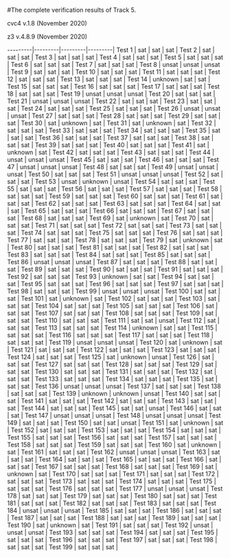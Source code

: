 #The complete verification results of Track 5. 

cvc4 v.1.8 (November 2020)

z3 v.4.8.9 (November 2020)


---------|---------|---------|---------|
Test 1   |   sat   |   sat   |   sat   |
Test 2   |   sat   |   sat   |   sat   |
Test 3   |   sat   |   sat   |   sat   |
Test 4   |   sat   |   sat   |   sat   |
Test 5   |   sat   |   sat   |   sat   |
Test 6   |   sat   |   sat   |   sat   |
Test 7   |   sat   |   sat   |   sat   |
Test 8   |  unsat  |  unsat  |  unsat  |
Test 9   |   sat   |   sat   |   sat   |
Test 10  |   sat   |   sat   |   sat   |
Test 11  |   sat   |   sat   |   sat   |
Test 12  |   sat   |   sat   |   sat   |
Test 13  |   sat   |   sat   |   sat   |
Test 14  | unknown |   sat   |   sat   |
Test 15  |   sat   |   sat   |   sat   |
Test 16  |   sat   |   sat   |   sat   |
Test 17  |   sat   |   sat   |   sat   |
Test 18  |   sat   |   sat   |   sat   |
Test 19  |  unsat  |  unsat  |  unsat  |
Test 20  |   sat   |   sat   |   sat   |
Test 21  |  unsat  |  unsat  |  unsat  |
Test 22  |   sat   |   sat   |   sat   |
Test 23  |   sat   |   sat   |   sat   |
Test 24  |   sat   |   sat   |   sat   |
Test 25  |   sat   |   sat   |   sat   |
Test 26  |  unsat  |  unsat  |  unsat  |
Test 27  |   sat   |   sat   |   sat   |
Test 28  |   sat   |   sat   |   sat   |
Test 29  |   sat   |   sat   |   sat   |
Test 30  |   sat   | unknown |   sat   |
Test 31  |   sat   | unknown |   sat   |
Test 32  |   sat   |   sat   |   sat   |
Test 33  |   sat   |   sat   |   sat   |
Test 34  |   sat   |   sat   |   sat   |
Test 35  |   sat   |   sat   |   sat   |
Test 36  |   sat   |   sat   |   sat   |
Test 37  |   sat   |   sat   |   sat   |
Test 38  |   sat   |   sat   |   sat   |
Test 39  |   sat   |   sat   |   sat   |
Test 40  |   sat   |   sat   |   sat   |
Test 41  |   sat   | unknown |   sat   |
Test 42  |   sat   |   sat   |   sat   |
Test 43  |   sat   |   sat   |   sat   |
Test 44  |  unsat  |  unsat  |  unsat  |
Test 45  |   sat   |   sat   |   sat   |
Test 46  |   sat   |   sat   |   sat   |
Test 47  |  unsat  |  unsat  |  unsat  |
Test 48  |   sat   |   sat   |   sat   |
Test 49  |  unsat  |  unsat  |  unsat  |
Test 50  |   sat   |   sat   |   sat   |
Test 51  |  unsat  |  unsat  |  unsat  |
Test 52  |   sat   |   sat   |   sat   |
Test 53  |  unsat  | unknown |  unsat  |
Test 54  |   sat   |   sat   |   sat   |
Test 55  |   sat   |   sat   |   sat   |
Test 56  |   sat   |   sat   |   sat   |
Test 57  |   sat   |   sat   |   sat   |
Test 58  |   sat   |   sat   |   sat   |
Test 59  |   sat   |   sat   |   sat   |
Test 60  |   sat   |   sat   |   sat   |
Test 61  |   sat   |   sat   |   sat   |
Test 62  |   sat   |   sat   |   sat   |
Test 63  |   sat   |   sat   |   sat   |
Test 64  |   sat   |   sat   |   sat   |
Test 65  |   sat   |   sat   |   sat   |
Test 66  |   sat   |   sat   |   sat   |
Test 67  |   sat   |   sat   |   sat   |
Test 68  |   sat   |   sat   |   sat   |
Test 69  |   sat   | unknown |   sat   |
Test 70  |   sat   |   sat   |   sat   |
Test 71  |   sat   |   sat   |   sat   |
Test 72  |   sat   |   sat   |   sat   |
Test 73  |   sat   |   sat   |   sat   |
Test 74  |   sat   |   sat   |   sat   |
Test 75  |   sat   |   sat   |   sat   |
Test 76  |   sat   |   sat   |   sat   |
Test 77  |   sat   |   sat   |   sat   |
Test 78  |   sat   |   sat   |   sat   |
Test 79  |   sat   | unknown |   sat   |
Test 80  |   sat   |   sat   |   sat   |
Test 81  |   sat   |   sat   |   sat   |
Test 82  |   sat   |   sat   |   sat   |
Test 83  |   sat   |   sat   |   sat   |
Test 84  |   sat   |   sat   |   sat   |
Test 85  |   sat   |   sat   |   sat   |
Test 86  |  unsat  |  unsat  |  unsat  |
Test 87  |   sat   |   sat   |   sat   |
Test 88  |   sat   |   sat   |   sat   |
Test 89  |   sat   |   sat   |   sat   |
Test 90  |   sat   |   sat   |   sat   |
Test 91  |   sat   |   sat   |   sat   |
Test 92  |   sat   |   sat   |   sat   |
Test 93  | unknown |   sat   |   sat   |
Test 94  |   sat   |   sat   |   sat   |
Test 95  |   sat   |   sat   |   sat   |
Test 96  |   sat   |   sat   |   sat   |
Test 97  |   sat   |   sat   |   sat   |
Test 98  |   sat   |   sat   |   sat   |
Test 99  |  unsat  |  unsat  |  unsat  |
Test 100 |   sat   |   sat   |   sat   |
Test 101 |   sat   | unknown |   sat   |
Test 102 |   sat   |   sat   |   sat   |
Test 103 |   sat   |   sat   |   sat   |
Test 104 |   sat   |   sat   |   sat   |
Test 105 |   sat   |   sat   |   sat   |
Test 106 |   sat   |   sat   |   sat   |
Test 107 |   sat   |   sat   |   sat   |
Test 108 |   sat   |   sat   |   sat   |
Test 109 |   sat   |   sat   |   sat   |
Test 110 |   sat   |   sat   |   sat   |
Test 111 |   sat   |   sat   |  unsat  |
Test 112 |   sat   |   sat   |   sat   |
Test 113 |   sat   |   sat   |   sat   |
Test 114 | unknown |   sat   |   sat   |
Test 115 |   sat   |   sat   |   sat   |
Test 116 |   sat   |   sat   |   sat   |
Test 117 |   sat   |   sat   |   sat   |
Test 118 |   sat   |   sat   |   sat   |
Test 119 |  unsat  |  unsat  |  unsat  |
Test 120 |   sat   | unknown |   sat   |
Test 121 |   sat   |   sat   |   sat   |
Test 122 |   sat   |   sat   |   sat   |
Test 123 |   sat   |   sat   |   sat   |
Test 124 |   sat   |   sat   |   sat   |
Test 125 |   sat   | unknown |  unsat  |
Test 126 |   sat   |   sat   |   sat   |
Test 127 |   sat   |   sat   |   sat   |
Test 128 |   sat   |   sat   |   sat   |
Test 129 |   sat   |   sat   |   sat   |
Test 130 |   sat   |   sat   |   sat   |
Test 131 |   sat   |   sat   |   sat   |
Test 132 |   sat   |   sat   |   sat   |
Test 133 |   sat   |   sat   |   sat   |
Test 134 |   sat   |   sat   |   sat   |
Test 135 |   sat   |   sat   |   sat   |
Test 136 |  unsat  |  unsat  |  unsat  |
Test 137 |   sat   |   sat   |   sat   |
Test 138 |   sat   |   sat   |   sat   |
Test 139 | unknown | unknown |  unsat  |
Test 140 |   sat   |   sat   |   sat   |
Test 141 |   sat   |   sat   |   sat   |
Test 142 |   sat   |   sat   |   sat   |
Test 143 |   sat   |   sat   |   sat   |
Test 144 |   sat   |   sat   |   sat   |
Test 145 |   sat   |   sat   |  unsat  |
Test 146 |   sat   |   sat   |   sat   |
Test 147 |  unsat  |  unsat  |  unsat  |
Test 148 |  unsat  |  unsat  |  unsat  |
Test 149 |   sat   |   sat   |   sat   |
Test 150 |   sat   |   sat   |  unsat  |
Test 151 |   sat   | unknown |   sat   |
Test 152 |   sat   |   sat   |   sat   |
Test 153 |   sat   |   sat   |   sat   |
Test 154 |   sat   |   sat   |   sat   |
Test 155 |   sat   |   sat   |   sat   |
Test 156 |   sat   |   sat   |   sat   |
Test 157 |   sat   |   sat   |   sat   |
Test 158 |   sat   |   sat   |   sat   |
Test 159 |   sat   |   sat   |   sat   |
Test 160 |   sat   | unknown |   sat   |
Test 161 |   sat   |   sat   |   sat   |
Test 162 |  unsat  |  unsat  |  unsat  |
Test 163 |   sat   |   sat   |   sat   |
Test 164 |   sat   |   sat   |   sat   |
Test 165 |   sat   |   sat   |   sat   |
Test 166 |   sat   |   sat   |   sat   |
Test 167 |   sat   |   sat   |   sat   |
Test 168 |   sat   |   sat   |   sat   |
Test 169 |   sat   | unknown |   sat   |
Test 170 |   sat   |   sat   |   sat   |
Test 171 |   sat   |   sat   |   sat   |
Test 172 |   sat   |   sat   |   sat   |
Test 173 |   sat   |   sat   |   sat   |
Test 174 |   sat   |   sat   |   sat   |
Test 175 |   sat   |   sat   |   sat   |
Test 176 |   sat   |   sat   |   sat   |
Test 177 |  unsat  |  unsat  |  unsat  |
Test 178 |   sat   |   sat   |   sat   |
Test 179 |   sat   |   sat   |   sat   |
Test 180 |   sat   |   sat   |   sat   |
Test 181 |   sat   |   sat   |   sat   |
Test 182 |   sat   |   sat   |   sat   |
Test 183 |   sat   |   sat   |   sat   |
Test 184 |  unsat  |  unsat  |  unsat  |
Test 185 |   sat   |   sat   |   sat   |
Test 186 |   sat   |   sat   |   sat   |
Test 187 |   sat   |   sat   |   sat   |
Test 188 |   sat   |   sat   |   sat   |
Test 189 |   sat   |   sat   |   sat   |
Test 190 |   sat   | unknown |   sat   |
Test 191 |   sat   |   sat   |   sat   |
Test 192 |  unsat  |  unsat  |  unsat  |
Test 193 |   sat   |   sat   |   sat   |
Test 194 |   sat   |   sat   |   sat   |
Test 195 |   sat   |   sat   |   sat   |
Test 196 |   sat   |   sat   |   sat   |
Test 197 |   sat   |   sat   |   sat   |
Test 198 |   sat   |   sat   |   sat   |
Test 199 |   sat   |   sat   |   sat   |
